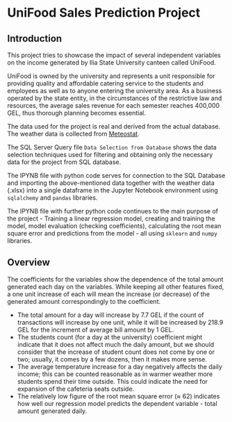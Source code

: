 # UniFood Sales Prediction Project

## Introduction
This project tries to showcase the impact of several independent variables on the income generated by Ilia State University canteen called UniFood.

UniFood is owned by the university and represents a unit responsible for providing quality and affordable catering service to the students and employees as well as to anyone entering the university area. As a business operated by the state entity, in the circumstances of the restrictive law and resources, the average sales revenue for each semester reaches 400,000 GEL, thus thorough planning becomes essential.

The data used for the project is real and derived from the actual database. The weather data is collected from [Meteostat](https://meteostat.net/).

The SQL Server Query file `Data Selection from Database` shows the data selection techniques used for filtering and obtaining only the necessary data for the project from SQL database.

The IPYNB file with python code serves for connection to the SQL Database and importing the above-mentioned data together with the weather data (.xlsx) into a single dataframe in the Jupyter Notebook environment using `sqlalchemy` and `pandas` libraries.

The IPYNB file with further python code continues to the main purpose of the project - Training a linear regression model, creating and training the model, model evaluation (checking coefficients), calculating the root mean square error and predictions from the model - all using `sklearn` and `numpy` libraries.

## Overview
The coefficients for the variables show the dependence of the total amount generated each day on the variables. While keeping all other features fixed, a one unit increase of each will mean the increase (or decrease) of the generated amount correspondingly to the coefficient.

- The total amount for a day will increase by 7.7 GEL if the count of transactions will increase by one unit, while it will be increased by 218.9 GEL for the increment of average bill amount by 1 GEL.
- The students count (for a day at the university) coefficient might indicate that it does not affect much the daily amount, but we should consider that the increase of student count does not come by one or two; usually, it comes by a few dozens, then it makes more sense.
- The average temperature increase for a day negatively affects the daily income; this can be counted reasonable as in warmer weather more students spend their time outside. This could indicate the need for expansion of the cafeteria seats outside.
- The relatively low figure of the root mean square error (≈ 62) indicates how well our regression model predicts the dependent variable - total amount generated daily.
